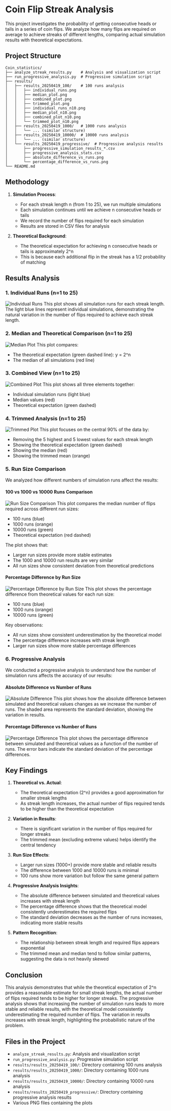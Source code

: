 # Coin Flip Streak Analysis

This project investigates the probability of getting consecutive heads or tails in a series of coin flips. We analyze how many flips are required on average to achieve streaks of different lengths, comparing actual simulation results with theoretical expectations.

## Project Structure

```
Coin_statistics/
├── analyze_streak_results.py    # Analysis and visualization script
├── run_progressive_analysis.py  # Progressive simulation script
├── results/
│   ├── results_20250419_100/    # 100 runs analysis
│   │   ├── individual_runs.png
│   │   ├── median_plot.png
│   │   ├── combined_plot.png
│   │   ├── trimmed_plot.png
│   │   ├── individual_runs_n10.png
│   │   ├── median_plot_n10.png
│   │   ├── combined_plot_n10.png
│   │   └── trimmed_plot_n10.png
│   ├── results_20250419_1000/   # 1000 runs analysis
│   │   └── ... (similar structure)
│   ├── results_20250419_10000/  # 10000 runs analysis
│   │   └── ... (similar structure)
│   └── results_20250419_progressive/  # Progressive analysis results
│       ├── progressive_simulation_results_*.csv
│       ├── progressive_analysis_stats.csv
│       ├── absolute_difference_vs_runs.png
│       └── percentage_difference_vs_runs.png
└── README.md
```

## Methodology

1. **Simulation Process**:
   - For each streak length n (from 1 to 25), we run multiple simulations
   - Each simulation continues until we achieve n consecutive heads or tails
   - We record the number of flips required for each simulation
   - Results are stored in CSV files for analysis

2. **Theoretical Background**:
   - The theoretical expectation for achieving n consecutive heads or tails is approximately 2^n
   - This is because each additional flip in the streak has a 1/2 probability of matching

## Results Analysis

### 1. Individual Runs (n=1 to 25)
![Individual Runs](results/results_20250419_100/individual_runs.png)
This plot shows all simulation runs for each streak length. The light blue lines represent individual simulations, demonstrating the natural variation in the number of flips required to achieve each streak length.

### 2. Median and Theoretical Comparison (n=1 to 25)
![Median Plot](results/results_20250419_100/median_plot.png)
This plot compares:
- The theoretical expectation (green dashed line): y = 2^n
- The median of all simulations (red line)

### 3. Combined View (n=1 to 25)
![Combined Plot](results/results_20250419_100/combined_plot.png)
This plot shows all three elements together:
- Individual simulation runs (light blue)
- Median values (red)
- Theoretical expectation (green dashed)

### 4. Trimmed Analysis (n=1 to 25)
![Trimmed Plot](results/results_20250419_100/trimmed_plot.png)
This plot focuses on the central 90% of the data by:
- Removing the 5 highest and 5 lowest values for each streak length
- Showing the theoretical expectation (green dashed)
- Showing the median (red)
- Showing the trimmed mean (orange)

### 5. Run Size Comparison
We analyzed how different numbers of simulation runs affect the results:

#### 100 vs 1000 vs 10000 Runs Comparison
![Run Size Comparison](results/results_20250419_100/combined_plot.png)
This plot compares the median number of flips required across different run sizes:
- 100 runs (blue)
- 1000 runs (orange)
- 10000 runs (green)
- Theoretical expectation (red dashed)

The plot shows that:
- Larger run sizes provide more stable estimates
- The 1000 and 10000 run results are very similar
- All run sizes show consistent deviation from theoretical predictions

#### Percentage Difference by Run Size
![Percentage Difference by Run Size](results/results_20250419_100/trimmed_plot.png)
This plot shows the percentage difference from theoretical values for each run size:
- 100 runs (blue)
- 1000 runs (orange)
- 10000 runs (green)

Key observations:
- All run sizes show consistent underestimation by the theoretical model
- The percentage difference increases with streak length
- Larger run sizes show more stable percentage differences

### 6. Progressive Analysis
We conducted a progressive analysis to understand how the number of simulation runs affects the accuracy of our results:

#### Absolute Difference vs Number of Runs
![Absolute Difference](results/results_20250419_progressive/absolute_difference_vs_runs.png)
This plot shows how the absolute difference between simulated and theoretical values changes as we increase the number of runs. The shaded area represents the standard deviation, showing the variation in results.

#### Percentage Difference vs Number of Runs
![Percentage Difference](results/results_20250419_progressive/percentage_difference_vs_runs.png)
This plot shows the percentage difference between simulated and theoretical values as a function of the number of runs. The error bars indicate the standard deviation of the percentage differences.

## Key Findings

1. **Theoretical vs. Actual**:
   - The theoretical expectation (2^n) provides a good approximation for smaller streak lengths
   - As streak length increases, the actual number of flips required tends to be higher than the theoretical expectation

2. **Variation in Results**:
   - There is significant variation in the number of flips required for longer streaks
   - The trimmed mean (excluding extreme values) helps identify the central tendency

3. **Run Size Effects**:
   - Larger run sizes (1000+) provide more stable and reliable results
   - The difference between 1000 and 10000 runs is minimal
   - 100 runs show more variation but follow the same general pattern

4. **Progressive Analysis Insights**:
   - The absolute difference between simulated and theoretical values increases with streak length
   - The percentage difference shows that the theoretical model consistently underestimates the required flips
   - The standard deviation decreases as the number of runs increases, indicating more stable results

5. **Pattern Recognition**:
   - The relationship between streak length and required flips appears exponential
   - The trimmed mean and median tend to follow similar patterns, suggesting the data is not heavily skewed

## Conclusion

This analysis demonstrates that while the theoretical expectation of 2^n provides a reasonable estimate for small streak lengths, the actual number of flips required tends to be higher for longer streaks. The progressive analysis shows that increasing the number of simulation runs leads to more stable and reliable results, with the theoretical model consistently underestimating the required number of flips. The variation in results increases with streak length, highlighting the probabilistic nature of the problem.

## Files in the Project

- `analyze_streak_results.py`: Analysis and visualization script
- `run_progressive_analysis.py`: Progressive simulation script
- `results/results_20250419_100/`: Directory containing 100 runs analysis
- `results/results_20250419_1000/`: Directory containing 1000 runs analysis
- `results/results_20250419_10000/`: Directory containing 10000 runs analysis
- `results/results_20250419_progressive/`: Directory containing progressive analysis results
- Various PNG files containing the plots 